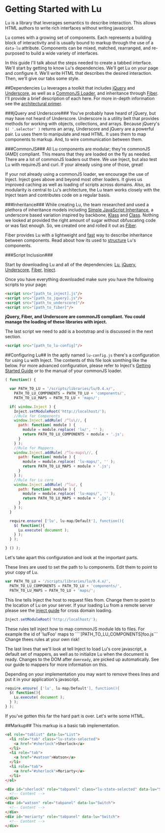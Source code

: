 # Getting Started with Lu

Lu is a library that leverages semantics to describe interaction. This allows HTML authors to write rich interfaces without writing javascript.

Lu comes with a growing set of components. Each represents a building block of interactivity and is usually bound to markup through the use of a `data-lu` attribute. Components can be mixed, matched, rearranged, and re-purposed to build a wide variety of interfaces.

In this guide I'll talk about the steps needed to create a tabbed interface. We'll start by getting to know Lu's dependencies. We'll get Lu on your page and configure it. We'll write HTML that describes the desired interaction. Then, we'll give our tabs some style.

##Dependencies
Lu leverages a toolkit that includes <a href="http://www.jquery.com" target="_blank">jQuery</a> and <a href="http://documentcloud.github.com/underscore/" target="_blank">Underscore</a>, as well as a <a href="https://github.com/linkedin/inject/" target="_blank">CommonJS Loader</a>, and inheritance through <a href="https://github.com/linkedin/fiber/" target="_blank">Fiber</a>. I'll provide a brief description of each here. For more in-depth information see the <a href="#">architectural primer</a>. 

###jQuery and Underscore###
You've probably have heard of jQuery, but may have not heard of Underscore. Underscore is a utility belt that provides methods for working with objects, collections, and arrays. Because jQuery's ```$( '.selector' )``` returns an array, Underscore and jQuery are a powerful pair. Lu uses them to manipulate and read HTML. It uses them to map components to markup. And, to wire communication between them.

###CommonJS###
All Lu components are modular; they're commonJS (AMD) compliant. This means that they are loaded on the fly as needed. There are a lot of commonJS loaders out there. We use Inject, but also test Lu with requireJS and curl. If your already using one of those, great!

If your not already using a commonJS loader, we encourage the use of Inject. Inject goes above and beyond most other loaders. It gives us improved caching as well as loading of scripts across domains. Also, as modularity is central to Lu's architecture, the Lu team works closely with the Inject team and contributes code on a regular basis.

###Inheritance###
While creating Lu, the team researched and used a plethora of inheritance models including <a href="#" target="_blank">Simple JavaScript Inheritance</a>, a underscore based variation inspired by backbone, <a href="#" target="_blank">Klass</a> and <a href="#" target="_blank">Class</a>. Nothing we looked at provided the right amount of sugar without obfuscating code or was fast enough. So, we created one and rolled it out as <a href="#">Fiber</a>.

Fiber provides Lu with a lightweight and <a href="#" target="_blank">fast</a> way to describe inheritance between components. Read about how its used to <a href="#">structure</a> Lu's components.

###Script Inclusion###

Start by downloading Lu and all of the dependencies: <a href="#">Lu</a>, <a href="#">jQuery</a>, <a href="#">Underscore</a>, <a href="#">Fiber</a>, <a href="#">Inject</a>.

Once you have everything downloaded make sure you have the following scripts to your page:

```html
<script src="[path_to_inject].js"/>
<script src="[path_to_jquery].js"/>
<script src="[path_to_underscore]"/>
<script src="[path_to_fiber]"/>
```
**jQuery, Fiber, and Underscore are commonJS compliant. You could manage the loading of these libraries with inject.**

The last script we need to add is a bootstrap and is discussed in the next section.

```html
<script src="[path_to_lu-config]"/>
```

##Configuring Lu##
In the aptly named ```lu-config.js``` there's a configuration for using Lu with Inject. The contents of this file look somthing like the below. For more advanced configuration, please refer to Inject's <a href="#" target="_blank">Getting Started Guide</a> or to the manual of your commonJS loader.

```js
( function() {

  var PATH_TO_LU = '/scripts/libraries/lu/0.4.x/', 
    PATH_TO_LU_COMPONENTS = PATH_TO_LU + 'components/',
    PATH_TO_LU_MAPS = PATH_TO_LU + 'maps/';

  if( window.Inject ) {
    Inject.setModuleRoot('http://localhost/');
    //Rule for Components
    window.Inject.addRule( /^lu\//, {
      path: function( module ) {
        module = module.replace( 'lu/', '' );
        return PATH_TO_LU_COMPONENTS + module + '.js';
      }
    } );
    //Rule for Mappers
    window.Inject.addRule( /^lu-maps\//, {
      path: function( module ) {
        module = module.replace( 'lu-maps/', '' );
        return PATH_TO_LU_MAPS + module + '.js';
      }
    } );
    //Rule for Lu core
    window.Inject.addRule( /^lu/, {
      path: function( module ) {
        module = module.replace( 'lu-maps/', '' );
        return PATH_TO_LU_MAPS + module + '.js';
      }
    } );
  }

  require.ensure( ['lu', lu-map/Default'], function(){
    $( function(){
      Lu.execute( document );
    } );
  } );

} () );
```

Let's take apart this configuration and look at the important parts.

These lines are used to set the path to lu components. Edit them to point to your copy of Lu.
```js
var PATH_TO_LU = '/scripts/libraries/lu/0.4.x/', 
  PATH_TO_LU_COMPONENTS = PATH_TO_LU + 'components/',
  PATH_TO_LU_MAPS = PATH_TO_LU + 'maps/';
```

This line tells Inject the host to request files from. Change them to point to the location of Lu on your server. If your loading Lu from a remote server please see the <a href="#">inject guide</a> for cross domain loading.
```js
Inject.setModuleRoot('http://localhost/');
```

These rules tell inject how to map commonJS module Ids to files. For example the id of 'lu/Foo' maps to ````[PATH_TO_LU_COMPONENTS]foo.js``` Change thees rules at your own risk!

The last lines that we'll look at tell Inject to load Lu's core javascript, a default set of mappers, as well as to initialize Lu when the document is ready. Changes to the DOM after ```domready```, are picked up automatically. See our guide to mappers for more information on this.

Depending on your implementation you may want to remove thees lines and put it in your application's javascript.
```js
require.ensure( ['lu', lu-map/Default'], function(){
  $( function(){
    Lu.execute( document );
  } );
} );
```

If you've gotten this far the hard part is over. Let's write some HTML.

##Markup##
This markup is a basic tab implementation.

```html
<ol role="tablist" data-lu="List">
  <li role="tab" class="lu-state-selected">
    <a href="#sherlock">Sherlock</a>
  </li>
  <li role="tab">
    <a href="#watson">Watson</a>
  </li>
  <li role="tab">
    <a href="#sherlock">Moriarty</a>
  </li>
</ol>

<div id="sherlock" role="tabpanel" class="lu-state-selected" data-lu="Switch">
  <!-- Content -->
</div>
<div id="watson" role="tabpanel" data-lu="Switch">
  <!-- Content -->
</div>
<div id="moriarty" role="tabpanel" data-lu="Switch">
  <!-- Content -->
</div>
```